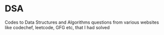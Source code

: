 # DSA
 Codes to Data Structures and Algorithms questions from various websites like codechef, leetcode, GFG etc, that I had solved  
